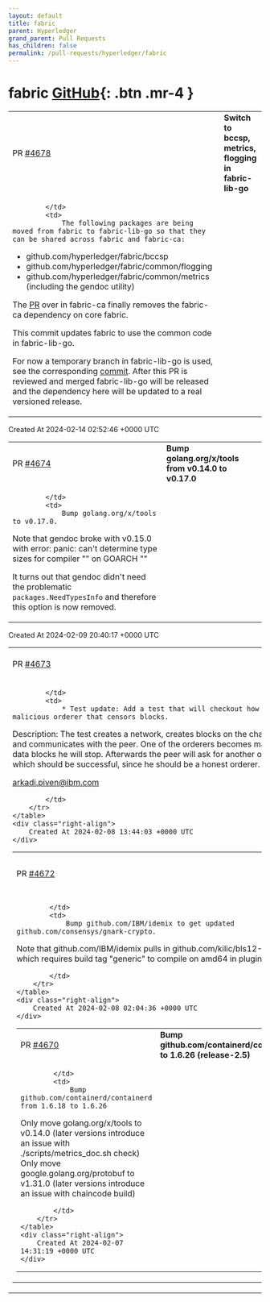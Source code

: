 ```yaml
---
layout: default
title: fabric
parent: Hyperledger
grand_parent: Pull Requests
has_children: false
permalink: /pull-requests/hyperledger/fabric
---
```


# fabric <span class="fs-3 right-align">[GitHub](https://github.com/hyperledger/fabric){: .btn .mr-4 }</span>


<div>
    <table>
        <tr>
            <td>
                PR <a href="https://github.com/hyperledger/fabric/pull/4678" class=".btn">#4678</a>
            </td>
            <td>
                <b>
                    Switch to bccsp, metrics, flogging in fabric-lib-go
                </b>
            </td>
        </tr>
        <tr>
            <td>
                
            </td>
            <td>
                The following packages are being moved from fabric to fabric-lib-go so that they can be shared across fabric and fabric-ca:

- github.com/hyperledger/fabric/bccsp
- github.com/hyperledger/fabric/common/flogging
- github.com/hyperledger/fabric/common/metrics (including the gendoc utility)

The [PR](https://github.com/hyperledger/fabric-ca/pull/404) over in fabric-ca finally removes the fabric-ca dependency on core fabric.

This commit updates fabric to use the common code in fabric-lib-go.

For now a temporary branch in fabric-lib-go is used, see the corresponding [commit](https://github.com/hyperledger/fabric-lib-go/commit/cdae4d4a292dbad122b93a2c5c70bc61d846e990).
After this PR is reviewed and merged fabric-lib-go will be released and the dependency here will be updated to a real versioned release.
            </td>
        </tr>
    </table>
    <div class="right-align">
        Created At 2024-02-14 02:52:46 +0000 UTC
    </div>
</div>

<div>
    <table>
        <tr>
            <td>
                PR <a href="https://github.com/hyperledger/fabric/pull/4674" class=".btn">#4674</a>
            </td>
            <td>
                <b>
                    Bump golang.org/x/tools from v0.14.0 to v0.17.0
                </b>
            </td>
        </tr>
        <tr>
            <td>
                
            </td>
            <td>
                Bump golang.org/x/tools to v0.17.0.

Note that gendoc broke with v0.15.0 with error:
panic: can't determine type sizes for compiler "" on GOARCH ""

It turns out that gendoc didn't need the problematic `packages.NeedTypesInfo` and therefore this option is now removed.
            </td>
        </tr>
    </table>
    <div class="right-align">
        Created At 2024-02-09 20:40:17 +0000 UTC
    </div>
</div>

<div>
    <table>
        <tr>
            <td>
                PR <a href="https://github.com/hyperledger/fabric/pull/4673" class=".btn">#4673</a>
            </td>
            <td>
                <b>
                    Block Censorship Test
                </b>
            </td>
        </tr>
        <tr>
            <td>
                
            </td>
            <td>
                * Test update: Add a test that will checkout how the block deliverer acts with a malicious orderer that censors blocks.

Description: The test creates a network, creates blocks on the chain, replaces the orderers with mocks and communicates with the peer. One of the orderers becomes malicious and after delivering a few data blocks he will stop. Afterwards the peer will ask for another orderer to deliver the data blocks, which should be successful, since he should be a honest orderer.

arkadi.piven@ibm.com

            </td>
        </tr>
    </table>
    <div class="right-align">
        Created At 2024-02-08 13:44:03 +0000 UTC
    </div>
</div>

<div>
    <table>
        <tr>
            <td>
                PR <a href="https://github.com/hyperledger/fabric/pull/4672" class=".btn">#4672</a>
            </td>
            <td>
                <b>
                    Bump github.com/IBM/idemix and consensys/gnark-crypto (release-2.5)
                </b>
            </td>
        </tr>
        <tr>
            <td>
                
            </td>
            <td>
                Bump github.com/IBM/idemix to get updated github.com/consensys/gnark-crypto.

Note that github.com/IBM/idemix pulls in github.com/kilic/bls12-381, which requires build tag "generic" to compile on amd64 in plugin mode.

            </td>
        </tr>
    </table>
    <div class="right-align">
        Created At 2024-02-08 02:04:36 +0000 UTC
    </div>
</div>

<div>
    <table>
        <tr>
            <td>
                PR <a href="https://github.com/hyperledger/fabric/pull/4670" class=".btn">#4670</a>
            </td>
            <td>
                <b>
                    Bump github.com/containerd/containerd to 1.6.26 (release-2.5)
                </b>
            </td>
        </tr>
        <tr>
            <td>
                
            </td>
            <td>
                Bump github.com/containerd/containerd from 1.6.18 to 1.6.26
Only move golang.org/x/tools to v0.14.0 (later versions introduce an issue with ./scripts/metrics_doc.sh check)
Only move google.golang.org/protobuf to v1.31.0 (later versions introduce an issue with chaincode build)

            </td>
        </tr>
    </table>
    <div class="right-align">
        Created At 2024-02-07 14:31:19 +0000 UTC
    </div>
</div>

